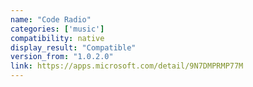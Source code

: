 ```yaml
---
name: "Code Radio"
categories: ['music']
compatibility: native
display_result: "Compatible"
version_from: "1.0.2.0"
link: https://apps.microsoft.com/detail/9N7DMPRMP77M
---
```

